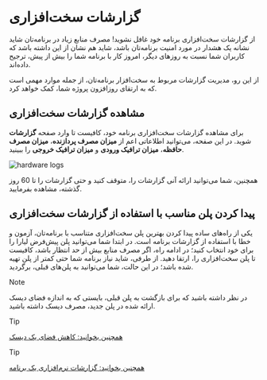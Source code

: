# گزارشات سخت‌افزاری
از گزارشات سخت‌افزاری برنامه خود غافل نشوید! مصرف منابع زیاد در برنامه‌تان شاید نشانه یک هشدار در مورد امنیت برنامه‌تان باشد، شاید هم نشان از این داشته باشد که کاربران شما نسبت به روزهای دیگر، امروز کار با برنامه شما را بیش از پیش، ترجیح داده‌اند. 

از این رو، مدیریت گزارشات مربوط به سخت‌افزار برنامه‌تان، از جمله موارد مهمی است که به ارتقای روزافزون پروژه شما، کمک خواهد کرد.

## مشاهده گزارشات سخت‌افزاری
برای مشاهده گزارشات سخت‌افزاری برنامه خود، کافیست تا وارد صفحه **گزارشات** شوید. در این صفحه، می‌توانید اطلاعاتی اعم از **میزان مصرف پردازنده**، **میزان مصرف حافظه**، **میزان ترافیک ورودی** و **میزان ترافیک خروجی** را ببینید.

![hardware logs](https://files.liara.ir/liara/docs/hardware-logs.png)

همچنین، شما می‌توانید ارائه آنی گزارشات را، متوقف کنید و حتی گزارشات را تا 60 روز گذشته، مشاهده بفرمایید.

## پیدا کردن پلن مناسب با استفاده از گزارشات سخت‌افزاری
یکی از راه‌های ساده پیدا کردن بهترین پلن سخت‌افزاری متناسب با برنامه‌تان، آزمون و خطا با استفاده از گزارشات برنامه است. در ابتدا شما می‌توانید پلن پیش‌فرض لیارا را برای خود انتخاب کنید؛ در ادامه راه، اگر مصرف منابع بیش از حد انتظار باشد، کافیست تا پلن سخت‌افزاری را، ارتقا دهید. از طرفی، شاید نیاز برنامه شما حتی کمتر از پلن تهیه شده باشد؛ در این حالت، شما می‌توانید به پلن‌های قبلی، برگردید.

> [!NOTE]
>  در نظر داشته باشید که برای بازگشت به پلن قبلی، بایستی که به اندازه فضای دیسک ارائه شده در پلن جدید، مصرف دیسک داشته باشید.

> [!TIP]
> [همچنین بخوانید: کاهش فضای یک دیسک](../../disks/manage/decrease-value.md)


> [!TIP]
> [همچنین بخوانید: گزارشات نرم‌افزاری یک برنامه](./software.md)